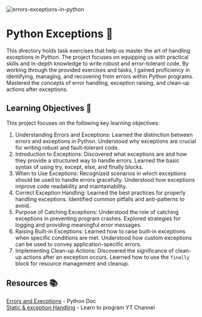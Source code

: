 ![errors-exceptions-in-python](https://github.com/El-gibbor/alx-higher_level_programming/assets/107848793/41b35132-d966-4607-b2e0-dc8805d08b72)
# Python Exceptions 🚨  
This directory holds task exercises that help us master the art of handling exceptions in Python. The project focuses on equipping us with practical skills and in-depth knowledge to write robust and error-tolerant code. By working through the provided exercises and tasks, I gained proficiency in identifying, managing, and recovering from errors within Python programs. Mastered the concepts of error handling, exception raising, and clean-up actions after exceptions.  
## Learning Objectives 🧠
This project focuses on the following key learning objectives:  
1. Understanding Errors and Exceptions: Learned the distinction between errors and exceptions in Python. Understood why exceptions are crucial for writing robust and fault-tolerant code.  
2. Introduction to Exceptions: Discovered what exceptions are and how they provide a structured way to handle errors. Learned the basic syntax of using try, except, else, and finally blocks.  
3. When to Use Exceptions: Recognized scenarios in which exceptions should be used to handle errors gracefully. Understood how exceptions improve code readability and maintainability.  
4. Correct Exception Handling: Learned the best practices for properly handling exceptions. Identified common pitfalls and anti-patterns to avoid.  
5. Purpose of Catching Exceptions: Understood the role of catching exceptions in preventing program crashes. Explored strategies for logging and providing meaningful error messages.  
6. Raising Built-in Exceptions: Learned how to raise built-in exceptions when specific conditions are met. Understood how custom exceptions can be used to convey application-specific errors.  
7. Implementing Clean-up Actions: Discovered the significance of clean-up actions after an exception occurs. Learned how to use the `finally` block for resource management and cleanup.
## Resources 📚  
[Errors and Execptions](https://docs.python.org/3/tutorial/errors.html) -  Python Doc  
[Static & exception Handling](https://www.youtube.com/watch?v=7vbgD-3s-w4) - Learn to program YT Channel
